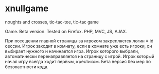 # xnullgame
noughts and crosses, tic-tac-toe, tic-tac game

Game. Beta version. Tested on Firefox. PHP, MVC, JS, AJAX.

При посещении главной страницы за игроком закрепляется логин = id сессии.
Игрок заходит в комнату, если в комнате уже есть игроки, он выбирает нужного и начинается игра.
Игрок которого выбрали, автоматически перенаправляется на страницу с игрой.
Игрок который начал игру всегда ходит первым, крестиком.
Бета версия без мер по безопастности кода.
